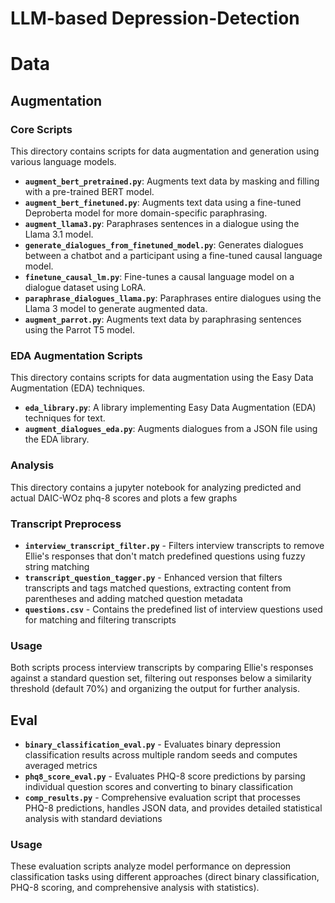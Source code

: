 # LLM-based Depression-Detection

# Data

## Augmentation

### Core Scripts

This directory contains scripts for data augmentation and generation using various language models.

- **`augment_bert_pretrained.py`**: Augments text data by masking and filling with a pre-trained BERT model.
- **`augment_bert_finetuned.py`**: Augments text data using a fine-tuned Deproberta model for more domain-specific paraphrasing.
- **`augment_llama3.py`**: Paraphrases sentences in a dialogue using the Llama 3.1 model.
- **`generate_dialogues_from_finetuned_model.py`**: Generates dialogues between a chatbot and a participant using a fine-tuned causal language model.
- **`finetune_causal_lm.py`**: Fine-tunes a causal language model on a dialogue dataset using LoRA.
- **`paraphrase_dialogues_llama.py`**: Paraphrases entire dialogues using the Llama 3 model to generate augmented data.
- **`augment_parrot.py`**: Augments text data by paraphrasing sentences using the Parrot T5 model.

### EDA Augmentation Scripts

This directory contains scripts for data augmentation using the Easy Data Augmentation (EDA) techniques.

- **`eda_library.py`**: A library implementing Easy Data Augmentation (EDA) techniques for text.
- **`augment_dialogues_eda.py`**: Augments dialogues from a JSON file using the EDA library.


### Analysis

This directory contains a jupyter notebook for analyzing predicted and actual DAIC-WOz phq-8 scores and plots a few graphs

### Transcript Preprocess

- **`interview_transcript_filter.py`** - Filters interview transcripts to remove Ellie's responses that don't match predefined questions using fuzzy string matching
- **`transcript_question_tagger.py`** - Enhanced version that filters transcripts and tags matched questions, extracting content from parentheses and adding matched question metadata
- **`questions.csv`** - Contains the predefined list of interview questions used for matching and filtering transcripts

### Usage

Both scripts process interview transcripts by comparing Ellie's responses against a standard question set, filtering out responses below a similarity threshold (default 70%) and organizing the output for further analysis.

## Eval

- **`binary_classification_eval.py`** - Evaluates binary depression classification results across multiple random seeds and computes averaged metrics
- **`phq8_score_eval.py`** - Evaluates PHQ-8 score predictions by parsing individual question scores and converting to binary classification
- **`comp_results.py`** - Comprehensive evaluation script that processes PHQ-8 predictions, handles JSON data, and provides detailed statistical analysis with standard deviations

### Usage

These evaluation scripts analyze model performance on depression classification tasks using different approaches (direct binary classification, PHQ-8 scoring, and comprehensive analysis with statistics).
